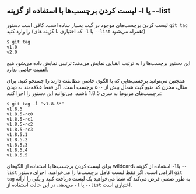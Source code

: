  ## لیست کردن برچسب‌ها با استفاده از گزینه -l یا --list
  لیست کردن برچسب‌های موجود در گیت بسیار ساده است. کافی است دستور ``` git tag ``` را وارد کنید (که اختیاری با گزینه های ``` -l ``` یا ``` --list ``` همراه می‌شود:)
```
$ git tag
v1.0
v2.0
```
این دستور برچسب‌ها را به ترتیب الفبایی نمایش می‌دهد؛ ترتیبی نمایش داده می‌شود هیچ اهمیت خاصی ندارد. 

همچنین می‌توانید برچسب‌هایی که با الگوی خاصی مطابقت دارند را جستجو کنید. برای مثال، مخزن کد منبع گیت شمال بیش از ۵۰۰ برچسب است. اگر فقط علاقه‌مند به دیدن برچسب‌های مربوط به سری 1.8.5 باشید، می‌توانید این دستور را اجرا کنید:
```
$ git tag -l "v1.8.5*"
v1.8.5
v1.8.5-rc0
v1.8.5-rc1
v1.8.5-rc2
v1.8.5-rc3
v1.8.5.1
v1.8.5.2
v1.8.5.3
v1.8.5.4
v1.8.5.5
```
برای لیست کردن برچسب‌ها با استفاده از الگوهای wildcard، استفاده از گزینه ``` -l ```یا ``` --list ``` الزامی است. اگر فقط لیست کامل برچسب‌ها را می‌خواهید، اجرای دستور ``` git tag ``` به طور ضمنی فرض می‌کند که شما می‌خواهید یک لیست دریافت کنید و یکی را ارائه می‌دهد، در این حالت استفاده از ``` -l ``` یا ``` --list ``` اختیاری است.

